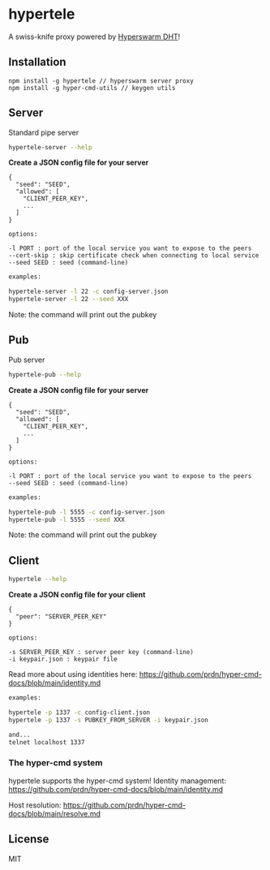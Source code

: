 # hypertele

A swiss-knife proxy powered by [Hyperswarm DHT](https://github.com/hyperswarm/dht)!

## Installation
```
npm install -g hypertele // hyperswarm server proxy
npm install -g hyper-cmd-utils // keygen utils
```

## Server

Standard pipe server

```sh
hypertele-server --help
```

**Create a JSON config file for your server**
```
{
  "seed": "SEED",
  "allowed": [
    "CLIENT_PEER_KEY",
    ...
  ]
}
```

```
options:

-l PORT : port of the local service you want to expose to the peers
--cert-skip : skip certificate check when connecting to local service 
--seed SEED : seed (command-line)
```

```sh
examples:

hypertele-server -l 22 -c config-server.json
hypertele-server -l 22 --seed XXX
```

Note: the command will print out the pubkey


## Pub

Pub server

```sh
hypertele-pub --help
```

**Create a JSON config file for your server**
```
{
  "seed": "SEED",
  "allowed": [
    "CLIENT_PEER_KEY",
    ...
  ]
}
```

```
options:

-l PORT : port of the local service you want to expose to the peers
--seed SEED : seed (command-line)
```

```sh
examples:

hypertele-pub -l 5555 -c config-server.json
hypertele-pub -l 5555 --seed XXX
```

Note: the command will print out the pubkey


## Client

```sh
hypertele --help
```

**Create a JSON config file for your client**
```
{
  "peer": "SERVER_PEER_KEY"
}
```

```
options:

-s SERVER_PEER_KEY : server peer key (command-line)
-i keypair.json : keypair file
```

Read more about using identities here: https://github.com/prdn/hyper-cmd-docs/blob/main/identity.md

```sh
examples:

hypertele -p 1337 -c config-client.json
hypertele -p 1337 -s PUBKEY_FROM_SERVER -i keypair.json

and...
telnet localhost 1337
```

### The hyper-cmd system

hypertele supports the hyper-cmd system!
Identity management: https://github.com/prdn/hyper-cmd-docs/blob/main/identity.md

Host resolution: https://github.com/prdn/hyper-cmd-docs/blob/main/resolve.md

## License

MIT
